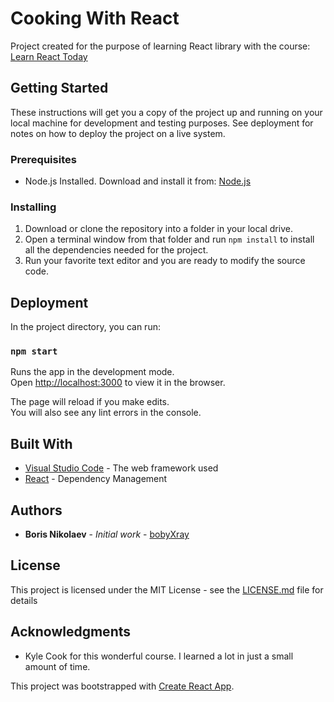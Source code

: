 # Cooking With React

Project created for the purpose of learning React library with the course: [Learn React Today](https://courses.webdevsimplified.com/courses/learn-react-today)

## Getting Started

These instructions will get you a copy of the project up and running on your local machine for development and testing purposes. See deployment for notes on how to deploy the project on a live system.

### Prerequisites

* Node.js Installed. Download and install it from: [Node.js](https://nodejs.org/)

### Installing

1. Download or clone the repository into a folder in your local drive.
2. Open a terminal window from that folder and run `npm install` to install all the dependencies needed for the project.
3. Run your favorite text editor and you are ready to modify the source code. 

## Deployment

In the project directory, you can run:

### `npm start`

Runs the app in the development mode.<br />
Open [http://localhost:3000](http://localhost:3000) to view it in the browser.

The page will reload if you make edits.<br />
You will also see any lint errors in the console.

## Built With

* [Visual Studio Code](https://code.visualstudio.com/) - The web framework used
* [React](https://reactjs.org/) - Dependency Management

## Authors

* **Boris Nikolaev** - *Initial work* - [bobyXray](https://github.com/bobyXray)

## License

This project is licensed under the MIT License - see the [LICENSE.md](LICENSE.md) file for details

## Acknowledgments

* Kyle Cook for this wonderful course. I learned a lot in just a small amount of time. 

This project was bootstrapped with [Create React App](https://github.com/facebook/create-react-app).
